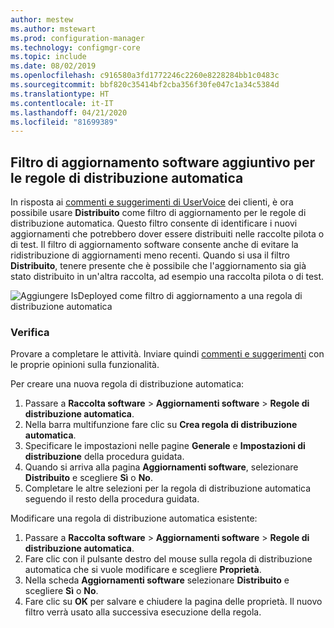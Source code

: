```yaml
---
author: mestew
ms.author: mstewart
ms.prod: configuration-manager
ms.technology: configmgr-core
ms.topic: include
ms.date: 08/02/2019
ms.openlocfilehash: c916580a3fd1772246c2260e8228284bb1c0483c
ms.sourcegitcommit: bbf820c35414bf2cba356f30fe047c1a34c5384d
ms.translationtype: HT
ms.contentlocale: it-IT
ms.lasthandoff: 04/21/2020
ms.locfileid: "81699389"
---
```

## <a name="additional-software-update-filter-for-adrs"></a>Filtro di aggiornamento software aggiuntivo per le regole di distribuzione automatica

In risposta ai [commenti e suggerimenti di UserVoice](https://configurationmanager.uservoice.com/forums/300492-ideas/suggestions/18966352-adr-new-search-criteria-deployed-yes-no) dei clienti, è ora possibile usare **Distribuito** come filtro di aggiornamento per le regole di distribuzione automatica. Questo filtro consente di identificare i nuovi aggiornamenti che potrebbero dover essere distribuiti nelle raccolte pilota o di test. Il filtro di aggiornamento software consente anche di evitare la ridistribuzione di aggiornamenti meno recenti. Quando si usa il filtro **Distribuito**, tenere presente che è possibile che l'aggiornamento sia già stato distribuito in un'altra raccolta, ad esempio una raccolta pilota o di test.

![Aggiungere IsDeployed come filtro di aggiornamento a una regola di distribuzione automatica](../../media/4852033-isdeployed-adr-filter.png)

### <a name="try-it-out"></a>Verifica

Provare a completare le attività. Inviare quindi [commenti e suggerimenti](../../../../understand/find-help.md#product-feedback) con le proprie opinioni sulla funzionalità.

Per creare una nuova regola di distribuzione automatica:

1. Passare a **Raccolta software** > **Aggiornamenti software** > **Regole di distribuzione automatica**.
1. Nella barra multifunzione fare clic su **Crea regola di distribuzione automatica**.
1. Specificare le impostazioni nelle pagine **Generale** e **Impostazioni di distribuzione** della procedura guidata.
1. Quando si arriva alla pagina **Aggiornamenti software**, selezionare **Distribuito** e scegliere **Sì** o **No**.
1. Completare le altre selezioni per la regola di distribuzione automatica seguendo il resto della procedura guidata.

Modificare una regola di distribuzione automatica esistente:

1. Passare a **Raccolta software** > **Aggiornamenti software** > **Regole di distribuzione automatica**.
1. Fare clic con il pulsante destro del mouse sulla regola di distribuzione automatica che si vuole modificare e scegliere **Proprietà**.
1. Nella scheda **Aggiornamenti software** selezionare **Distribuito** e scegliere **Sì** o **No**. 
1. Fare clic su **OK** per salvare e chiudere la pagina delle proprietà. Il nuovo filtro verrà usato alla successiva esecuzione della regola.

